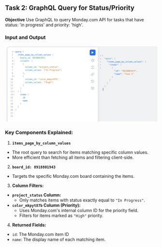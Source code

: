 ## Task 2: GraphQL Query for Status/Priority

**Objective** Use GraphQL to query Monday.com API for tasks that have status: 'in progress' and priority: 'high'. 

### Input and Output
![2.1](screenshots/2.1.png)

### Key Components Explained:

1. **`items_page_by_column_values`**  
- The root query to search for items matching specific column values.  
- More efficient than fetching all items and filtering client-side.  

2. **`board_id: 8918801943`**  
- Targets the specific Monday.com board containing the items.  

3. **Column Filters:**  
- **`project_status` Column:**  
  - Only matches items with status exactly equal to `"In Progress"`.  
- **`color_mkpyt87b` Column (Priority):**  
  - Uses Monday.com's internal column ID for the priority field.  
  - Filters for items marked as `"High"` priority.  

4. **Returned Fields:**  
- `id`: The Monday.com item ID
- `name`: The display name of each matching item.  